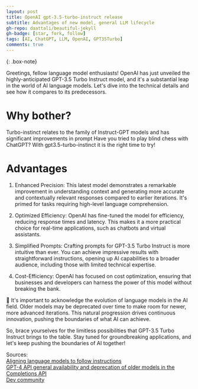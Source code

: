 ```yaml
---
layout: post
title: OpenAI gpt-3.5-turbo-instruct release
subtitle: Advantages of new model, general LLM lifecycle
gh-repo: daattali/beautiful-jekyll
gh-badge: [star, fork, follow]
tags: [AI, ChatGPT, LLM, OpenAI, GPT35Turbo]
comments: true
---
```


{: .box-note}

Greetings, fellow language model enthusiasts! OpenAI has just unveiled the highly-anticipated GPT-3.5 Turbo Instruct model, and it's a substantial leap in the world of AI language models. Let's dive into the technical details and see how it compares to its predecessors.

# Why bother?
Turbo-instinct relates to the family of Instruct-GPT models and has significant improvements in prompt 
Have you tried to play blind chess with ChatGPT? With gpt3.5-turbo-instinct it is the right time to try!

# Advantages
1. Enhanced Precision: This latest model demonstrates a remarkable improvement in understanding context and generating more accurate and contextually relevant responses compared to earlier iterations. It's primed for tasks requiring high-level language comprehension. 

2. Optimized Efficiency: OpenAI has fine-tuned the model for efficiency, reducing response times and latency. This makes it a more practical choice for real-time applications, such as chatbots and virtual assistants.

3. Simplified Prompts: Crafting prompts for GPT-3.5 Turbo Instruct is more intuitive than ever. You can achieve impressive results with straightforward instructions, opening up AI capabilities to a broader audience, including those with limited technical expertise.

4. Cost-Efficiency: OpenAI has focused on cost optimization, ensuring that businesses and developers can harness the power of this model without breaking the bank.

🔄 It's important to acknowledge the evolution of language models in the AI field. Older models may be deprecated over time to make room for newer, more advanced iterations. This natural progression drives continuous innovation, pushing the boundaries of what AI can achieve.

So, brace yourselves for the limitless possibilities that GPT-3.5 Turbo Instruct brings to the table. Stay tuned for groundbreaking applications, and let's keep pushing the boundaries of AI together!

Sources:  
[Aligning language models to follow instructions](https://openai.com/research/instruction-following)  
[GPT-4 API general availability and deprecation of older models in the Completions API](https://openai.com/blog/gpt-4-api-general-availability)  
[Dev community](https://dev.to/ananddas/gpt-35-turbo-instruct-vs-previous-models-3cj3)
